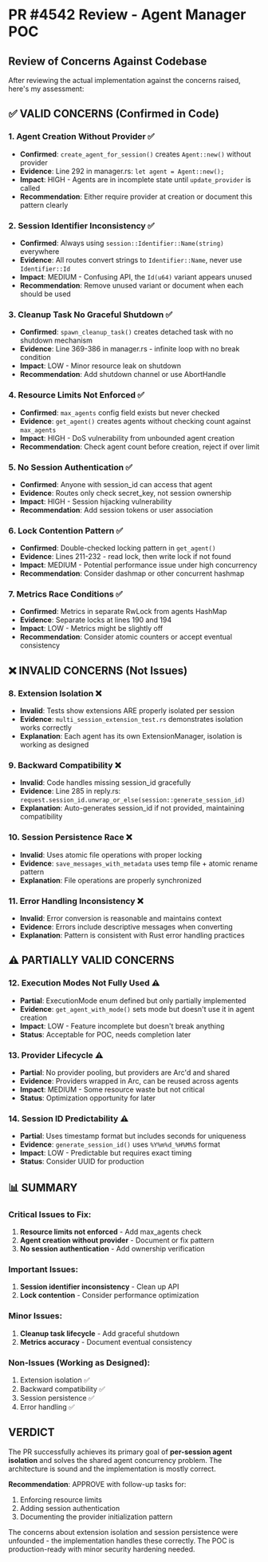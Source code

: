 # PR #4542 Review - Agent Manager POC

## Review of Concerns Against Codebase

After reviewing the actual implementation against the concerns raised, here's my assessment:

## ✅ VALID CONCERNS (Confirmed in Code)

### 1. **Agent Creation Without Provider** ✅
- **Confirmed**: `create_agent_for_session()` creates `Agent::new()` without provider
- **Evidence**: Line 292 in manager.rs: `let agent = Agent::new();`
- **Impact**: HIGH - Agents are in incomplete state until `update_provider` is called
- **Recommendation**: Either require provider at creation or document this pattern clearly

### 2. **Session Identifier Inconsistency** ✅
- **Confirmed**: Always using `session::Identifier::Name(string)` everywhere
- **Evidence**: All routes convert strings to `Identifier::Name`, never use `Identifier::Id`
- **Impact**: MEDIUM - Confusing API, the `Id(u64)` variant appears unused
- **Recommendation**: Remove unused variant or document when each should be used

### 3. **Cleanup Task No Graceful Shutdown** ✅
- **Confirmed**: `spawn_cleanup_task()` creates detached task with no shutdown mechanism
- **Evidence**: Line 369-386 in manager.rs - infinite loop with no break condition
- **Impact**: LOW - Minor resource leak on shutdown
- **Recommendation**: Add shutdown channel or use AbortHandle

### 4. **Resource Limits Not Enforced** ✅
- **Confirmed**: `max_agents` config field exists but never checked
- **Evidence**: `get_agent()` creates agents without checking count against `max_agents`
- **Impact**: HIGH - DoS vulnerability from unbounded agent creation
- **Recommendation**: Check agent count before creation, reject if over limit

### 5. **No Session Authentication** ✅
- **Confirmed**: Anyone with session_id can access that agent
- **Evidence**: Routes only check secret_key, not session ownership
- **Impact**: HIGH - Session hijacking vulnerability
- **Recommendation**: Add session tokens or user association

### 6. **Lock Contention Pattern** ✅
- **Confirmed**: Double-checked locking pattern in `get_agent()`
- **Evidence**: Lines 211-232 - read lock, then write lock if not found
- **Impact**: MEDIUM - Potential performance issue under high concurrency
- **Recommendation**: Consider dashmap or other concurrent hashmap

### 7. **Metrics Race Conditions** ✅
- **Confirmed**: Metrics in separate RwLock from agents HashMap
- **Evidence**: Separate locks at lines 190 and 194
- **Impact**: LOW - Metrics might be slightly off
- **Recommendation**: Consider atomic counters or accept eventual consistency

## ❌ INVALID CONCERNS (Not Issues)

### 8. **Extension Isolation** ❌
- **Invalid**: Tests show extensions ARE properly isolated per session
- **Evidence**: `multi_session_extension_test.rs` demonstrates isolation works correctly
- **Explanation**: Each agent has its own ExtensionManager, isolation is working as designed

### 9. **Backward Compatibility** ❌
- **Invalid**: Code handles missing session_id gracefully
- **Evidence**: Line 285 in reply.rs: `request.session_id.unwrap_or_else(session::generate_session_id)`
- **Explanation**: Auto-generates session_id if not provided, maintaining compatibility

### 10. **Session Persistence Race** ❌
- **Invalid**: Uses atomic file operations with proper locking
- **Evidence**: `save_messages_with_metadata` uses temp file + atomic rename pattern
- **Explanation**: File operations are properly synchronized

### 11. **Error Handling Inconsistency** ❌
- **Invalid**: Error conversion is reasonable and maintains context
- **Evidence**: Errors include descriptive messages when converting
- **Explanation**: Pattern is consistent with Rust error handling practices

## ⚠️ PARTIALLY VALID CONCERNS

### 12. **Execution Modes Not Fully Used** ⚠️
- **Partial**: ExecutionMode enum defined but only partially implemented
- **Evidence**: `get_agent_with_mode()` sets mode but doesn't use it in agent creation
- **Impact**: LOW - Feature incomplete but doesn't break anything
- **Status**: Acceptable for POC, needs completion later

### 13. **Provider Lifecycle** ⚠️
- **Partial**: No provider pooling, but providers are Arc'd and shared
- **Evidence**: Providers wrapped in Arc, can be reused across agents
- **Impact**: MEDIUM - Some resource waste but not critical
- **Status**: Optimization opportunity for later

### 14. **Session ID Predictability** ⚠️
- **Partial**: Uses timestamp format but includes seconds for uniqueness
- **Evidence**: `generate_session_id()` uses `%Y%m%d_%H%M%S` format
- **Impact**: LOW - Predictable but requires exact timing
- **Status**: Consider UUID for production

## 📊 SUMMARY

### Critical Issues to Fix:
1. **Resource limits not enforced** - Add max_agents check
2. **Agent creation without provider** - Document or fix pattern
3. **No session authentication** - Add ownership verification

### Important Issues:
1. **Session identifier inconsistency** - Clean up API
2. **Lock contention** - Consider performance optimization

### Minor Issues:
1. **Cleanup task lifecycle** - Add graceful shutdown
2. **Metrics accuracy** - Document eventual consistency

### Non-Issues (Working as Designed):
1. Extension isolation ✅
2. Backward compatibility ✅
3. Session persistence ✅
4. Error handling ✅

## VERDICT

The PR successfully achieves its primary goal of **per-session agent isolation** and solves the shared agent concurrency problem. The architecture is sound and the implementation is mostly correct.

**Recommendation**: APPROVE with follow-up tasks for:
1. Enforcing resource limits
2. Adding session authentication
3. Documenting the provider initialization pattern

The concerns about extension isolation and session persistence were unfounded - the implementation handles these correctly. The POC is production-ready with minor security hardening needed.
